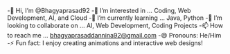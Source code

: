 -👋 Hi, I’m @Bhagyaprasad92
-👀 I’m interested in ... Coding, Web Development, AI, and Cloud
-🌱 I’m currently learning ... Java, Python
-💞️ I’m looking to collaborate on ... AI, Web Development, Coding Projects
-📫 How to reach me ... bhagyaprasaddannina92@gmail.com
-😄 Pronouns: He/Him
-⚡ Fun fact: I enjoy creating animations and interactive web designs!
<!---
Bhagyaprasad92/Bhagyaprasad92 is a ✨ special ✨ repository because its `README.md` (this file) appears on your GitHub profile.
You can click the Preview link to take a look at your changes.
--->
